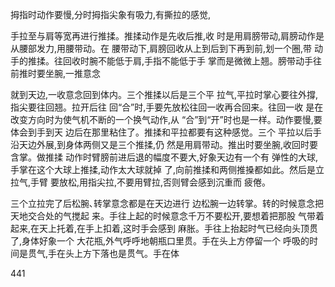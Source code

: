 拇指时动作要慢,分时拇指尖象有吸力,有撕拉的感觉,

手拉至与肩等宽再进行推揉。推揉动作是先收后推,收
时是用肩膀带动,肩膀动作是从腰部发力,用腰带动。在
腰带动下,肩膀回收从上到后到下再到前,划一个圈,带
动手的推揉。往回收时腕不能低于肩,手指不能低于手
掌而是微微上翘。膀带动手往前推时要坐腕,一推意念

就到天边,一收意念回到体内。三个推揉以后是三个平
拉气,平拉时掌心要往外撐,指尖要往回翘。拉开后往
回“合”时,手要先放松往回一收再合回来。往回一收
是在改变方向时为使气机不断的一个换气动作,从
“合”到“开”时也是一样。动作要慢,要体会到手到天
边后在那里粘住了。推揉和平拉都要有这种感觉。三个
平拉以后手沿天边外展,到身体两侧又是三个推揉,仍
然是用肩带动。推出时要坐腕,收回时要含掌。做推揉
动作时臂膀前进后退的幅度不要大,好象天边有一个有
弹性的大球,手掌在这个大球上推揉,动作太大球就掉
了,向前推揉和两侧推搡都如此。然后是立拉气,手臂
要放松,用指尖拉,不要用臂拉,否则臂会感到沉重而
疲倦。

三个立拉完了后松腕､转掌意念都是在天边进行
边松腕一边转掌。转的时候意念把天地交合处的气搅起
来。手往上起的时候意念千万不要松开,要想着把那股
气带着起来,在天上托着,在手上扣着,这时手会感到
麻胀。手往上抬起时气已经向头顶贯了,身体好象一个
大花瓶,外气呼呼地朝瓶口里贯。手在头上方停留一个
呼吸的时间是贯气,手在头上方下落也是贯气。手在体

441
